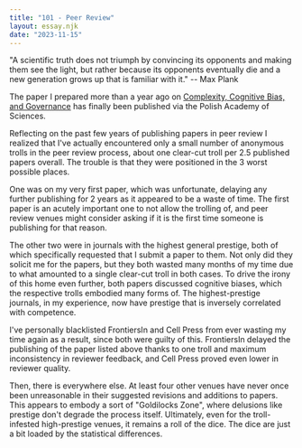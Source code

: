 ```yaml
---
title: "101 - Peer Review"
layout: essay.njk
date: "2023-11-15"
---
```


"A scientific truth does not triumph by convincing its opponents and making them see the light, but rather because its opponents eventually die and a new generation grows up that is familiar with it." -- Max Plank

The paper I prepared more than a year ago on [Complexity, Cognitive Bias, and Governance](https://www.researchgate.net/publication/372404118_Complexity_Cognitive_Bias_and_Governance) has finally been published via the Polish Academy of Sciences.

Reflecting on the past few years of publishing papers in peer review I realized that I've actually encountered only a small number of anonymous trolls in the peer review process, about one clear-cut troll per 2.5 published papers overall. The trouble is that they were positioned in the 3 worst possible places.

One was on my very first paper, which was unfortunate, delaying any further publishing for 2 years as it appeared to be a waste of time. The first paper is an acutely important one to not allow the trolling of, and peer review venues might consider asking if it is the first time someone is publishing for that reason.

The other two were in journals with the highest general prestige, both of which specifically requested that I submit a paper to them. Not only did they solicit me for the papers, but they both wasted many months of my time due to what amounted to a single clear-cut troll in both cases. To drive the irony of this home even further, both papers discussed cognitive biases, which the respective trolls embodied many forms of. The highest-prestige journals, in my experience, now have prestige that is inversely correlated with competence.

I've personally blacklisted FrontiersIn and Cell Press from ever wasting my time again as a result, since both were guilty of this. FrontiersIn delayed the publishing of the paper listed above thanks to one troll and maximum inconsistency in reviewer feedback, and Cell Press proved even lower in reviewer quality.

Then, there is everywhere else. At least four other venues have never once been unreasonable in their suggested revisions and additions to papers. This appears to embody a sort of "Goldilocks Zone", where delusions like prestige don't degrade the process itself. Ultimately, even for the troll-infested high-prestige venues, it remains a roll of the dice. The dice are just a bit loaded by the statistical differences.